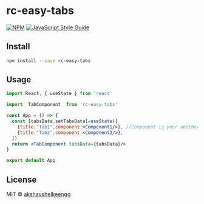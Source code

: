 # rc-easy-tabs



[![NPM](https://img.shields.io/npm/v/rc-easy-tabs.svg)](https://www.npmjs.com/package/rc-easy-tabs) [![JavaScript Style Guide](https://img.shields.io/badge/code_style-standard-brightgreen.svg)](https://standardjs.com)

## Install

```bash
npm install --save rc-easy-tabs
```

## Usage

```jsx
import React, { useState } from 'react'

import  TabComponent  from 'rc-easy-tabs'

const App = () => {
  const [tabsData,setTabsData]=useState([
    {title:"Tab1",component:<Component1/>}, //Component is your another react component that you want to use as in tab
    {title:"Tab2",component:<Component2/>},   
  ])
  return <TabComponent tabsData={tabsData}/>
}

export default App
```

## License

MIT © [akshayshelkeengg](https://github.com/akshayshelkeengg)
